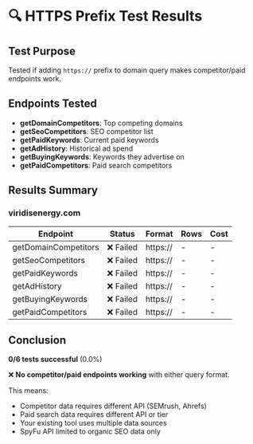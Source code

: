 # 🔍 HTTPS Prefix Test Results

## Test Purpose
Tested if adding `https://` prefix to domain query makes competitor/paid endpoints work.

## Endpoints Tested

- **getDomainCompetitors**: Top competing domains
- **getSeoCompetitors**: SEO competitor list
- **getPaidKeywords**: Current paid keywords
- **getAdHistory**: Historical ad spend
- **getBuyingKeywords**: Keywords they advertise on
- **getPaidCompetitors**: Paid search competitors

## Results Summary

### viridisenergy.com

| Endpoint | Status | Format | Rows | Cost |
|----------|--------|--------|------|------|
| getDomainCompetitors | ❌ Failed | https:// | - | - |
| getSeoCompetitors | ❌ Failed | https:// | - | - |
| getPaidKeywords | ❌ Failed | https:// | - | - |
| getAdHistory | ❌ Failed | https:// | - | - |
| getBuyingKeywords | ❌ Failed | https:// | - | - |
| getPaidCompetitors | ❌ Failed | https:// | - | - |

## Conclusion

**0/6 tests successful** (0.0%)

❌ **No competitor/paid endpoints working** with either query format.

This means:
- Competitor data requires different API (SEMrush, Ahrefs)
- Paid search data requires different API or tier
- Your existing tool uses multiple data sources
- SpyFu API limited to organic SEO data only
